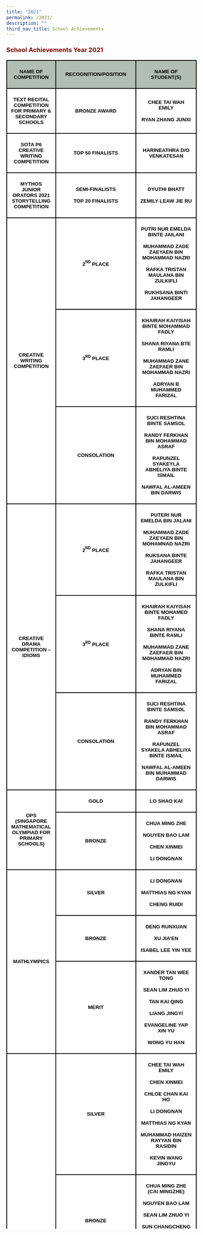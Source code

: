 ```yaml
---
title: "2021"
permalink: /2021/
description: ""
third_nav_title: School Achievements
---
```

<h3><strong><span style="color: #800000;">School Achievements Year 2021</span></strong></h3>
<table class="MsoNormalTable" style="width: 100%; border-collapse: collapse; border: none; height: 3089px;" border="1" width="100%" cellspacing="0" cellpadding="0">
<tbody>
<tr style="mso-yfti-irow: 0; mso-yfti-firstrow: yes;">
<td style="width: 23%; border: 1.5pt solid black; background: #b2beb5; padding: 3.75pt 7.5pt; height: 36px;" width="23%">
<p class="MsoNormal" style="mso-margin-top-alt: auto; mso-margin-bottom-alt: auto; text-align: center; line-height: normal;" align="center"><strong><span style="color: #000000;"><span style="font-size: 10pt; font-family: Arial, sans-serif;">NAME OF COMPETITION</span></span></strong></p>
</td>
<td style="width: 44.14%; border-top: 1.5pt solid black; border-right: 1.5pt solid black; border-bottom: 1.5pt solid black; border-image: initial; border-left: none; background: #b2beb5; padding: 3.75pt 7.5pt; height: 36px;" width="44%">
<p class="MsoNormal" style="mso-margin-top-alt: auto; mso-margin-bottom-alt: auto; text-align: center; line-height: normal;" align="center"><strong><span style="color: #000000;"><span style="font-size: 10pt; font-family: Arial, sans-serif;">RECOGNITION/POSITION</span></span></strong></p>
</td>
<td style="width: 31.84%; border-top: 1.5pt solid black; border-right: 1.5pt solid black; border-bottom: 1.5pt solid black; border-image: initial; border-left: none; background: #b2beb5; padding: 3.75pt 7.5pt; height: 36px;" width="31%">
<p class="MsoNormal" style="mso-margin-top-alt: auto; mso-margin-bottom-alt: auto; text-align: center; line-height: normal;" align="center"><strong><span style="color: #000000;"><span style="font-size: 10pt; font-family: Arial, sans-serif;">NAME OF STUDENT(S)</span></span></strong></p>
</td>
</tr>
<tr style="mso-yfti-irow: 1;">
<td style="width: 23%; border-right: 1.5pt solid black; border-bottom: 1.5pt solid black; border-left: 1.5pt solid black; border-image: initial; border-top: none; background: white; padding: 3.75pt 7.5pt; height: 78px;" width="23%">
<p class="MsoNormal" style="mso-margin-top-alt: auto; mso-margin-bottom-alt: auto; text-align: center; line-height: normal;" align="center"><strong><span style="font-size: 10pt; font-family: Arial, sans-serif; color: #000000;">TEXT RECITAL COMPETITION FOR PRIMARY &amp; SECONDARY SCHOOLS</span></strong></p>
</td>
<td style="width: 44.14%; border-top: none; border-left: none; border-bottom: 1.5pt solid black; border-right: 1.5pt solid black; background: white; padding: 3.75pt 7.5pt; height: 78px;" width="44%">
<p class="MsoNormal" style="mso-margin-top-alt: auto; mso-margin-bottom-alt: auto; text-align: center; line-height: normal;" align="center"><strong><span style="font-size: 10pt; font-family: Arial, sans-serif; color: #000000;">BRONZE AWARD</span></strong></p>
</td>
<td style="width: 31.84%; border-top: none; border-left: none; border-bottom: 1.5pt solid black; border-right: 1.5pt solid black; background: white; padding: 3.75pt 7.5pt; height: 78px;" width="31%">
<p class="MsoNormal" style="mso-margin-top-alt: auto; mso-margin-bottom-alt: auto; text-align: center; line-height: normal;" align="center"><strong><span style="font-size: 10pt; font-family: Arial, sans-serif; color: #000000;">CHEE TAI WAH EMILY</span></strong></p>
<p class="MsoNormal" style="mso-margin-top-alt: auto; mso-margin-bottom-alt: auto; text-align: center; line-height: normal;" align="center"><strong><span style="font-size: 10pt; font-family: Arial, sans-serif; color: #000000;">RYAN ZHANG JUNXI</span></strong></p>
</td>
</tr>
<tr style="mso-yfti-irow: 2;">
<td style="width: 23%; border-right: 1.5pt solid black; border-bottom: 1.5pt solid black; border-left: 1.5pt solid black; border-image: initial; border-top: none; background: white; padding: 3.75pt 7.5pt; height: 42px;" width="23%">
<p class="MsoNormal" style="mso-margin-top-alt: auto; mso-margin-bottom-alt: auto; text-align: center; line-height: normal;" align="center"><strong><span style="font-size: 10pt; font-family: Arial, sans-serif; color: #000000;">SOTA P6 CREATIVE WRITING COMPETITION</span></strong></p>
</td>
<td style="width: 44.14%; border-top: none; border-left: none; border-bottom: 1.5pt solid black; border-right: 1.5pt solid black; background: white; padding: 3.75pt 7.5pt; height: 42px;" width="44%">
<p class="MsoNormal" style="mso-margin-top-alt: auto; mso-margin-bottom-alt: auto; text-align: center; line-height: normal;" align="center"><strong><span style="font-size: 10pt; font-family: Arial, sans-serif; color: #000000;">TOP 50 FINALISTS</span></strong></p>
</td>
<td style="width: 31.84%; border-top: none; border-left: none; border-bottom: 1.5pt solid black; border-right: 1.5pt solid black; background: white; padding: 3.75pt 7.5pt; height: 42px;" width="31%">
<p class="MsoNormal" style="mso-margin-top-alt: auto; mso-margin-bottom-alt: auto; text-align: center; line-height: normal;" align="center"><strong><span style="font-size: 10pt; font-family: Arial, sans-serif; color: #000000;">HARINEATHRA D/O VENKATESAN</span></strong></p>
</td>
</tr>
<tr style="mso-yfti-irow: 3;">
<td style="width: 23%; border-right: 1.5pt solid black; border-bottom: 1.5pt solid black; border-left: 1.5pt solid black; border-image: initial; border-top: none; background: white; padding: 3.75pt 7.5pt; height: 44px;" width="23%">
<p class="MsoNormal" style="mso-margin-top-alt: auto; mso-margin-bottom-alt: auto; text-align: center; line-height: normal;" align="center"><strong><span style="font-size: 10pt; font-family: Arial, sans-serif; color: #000000;">MYTHOS JUNIOR ORATORS 2021 STORYTELLING COMPETITION</span></strong></p>
</td>
<td style="width: 44.14%; border-top: none; border-left: none; border-bottom: 1.5pt solid black; border-right: 1.5pt solid black; background: white; padding: 3.75pt 7.5pt; height: 44px;" width="44%">
<p class="MsoNormal" style="mso-margin-top-alt: auto; mso-margin-bottom-alt: auto; text-align: center; line-height: normal;" align="center"><strong><span style="font-size: 10pt; font-family: Arial, sans-serif; color: #000000;">SEMI-FINALISTS</span></strong></p>
<p class="MsoNormal" style="mso-margin-top-alt: auto; mso-margin-bottom-alt: auto; text-align: center; line-height: normal;" align="center"><strong><span style="font-size: 10pt; font-family: Arial, sans-serif; color: #000000;">TOP 20 FINALISTS</span></strong></p>
</td>
<td style="width: 31.84%; border-top: none; border-left: none; border-bottom: 1.5pt solid black; border-right: 1.5pt solid black; background: white; padding: 3.75pt 7.5pt; height: 44px;" width="31%">
<p class="MsoNormal" style="mso-margin-top-alt: auto; mso-margin-bottom-alt: auto; text-align: center; line-height: normal;" align="center"><strong><span style="font-size: 10pt; font-family: Arial, sans-serif; color: #000000;">DYUTHI BHATT</span></strong></p>
<p class="MsoNormal" style="mso-margin-top-alt: auto; mso-margin-bottom-alt: auto; text-align: center; line-height: normal;" align="center"><strong><span style="font-size: 10pt; font-family: Arial, sans-serif; color: #000000;">ZEMILY LEAW JIE RU</span></strong></p>
</td>
</tr>
<tr style="mso-yfti-irow: 4;">
<td style="width: 23%; border-right: 1.5pt solid black; border-bottom: 1.5pt solid black; border-left: 1.5pt solid black; border-image: initial; border-top: none; background: white; padding: 3.75pt 7.5pt; height: 465px;" rowspan="3" width="23%">
<p class="MsoNormal" style="mso-margin-top-alt: auto; mso-margin-bottom-alt: auto; text-align: center; line-height: normal;" align="center"><strong><span style="font-size: 10pt; font-family: Arial, sans-serif; color: #000000;">CREATIVE WRITING COMPETITION</span></strong></p>
</td>
<td style="width: 44.14%; border-top: none; border-left: none; border-bottom: 1.5pt solid black; border-right: 1.5pt solid black; background: white; padding: 3.75pt 7.5pt; height: 139px;" width="44%">
<p class="MsoNormal" style="mso-margin-top-alt: auto; mso-margin-bottom-alt: auto; text-align: center; line-height: normal;" align="center"><strong><span style="color: #000000;"><span style="font-size: 10pt; font-family: Arial, sans-serif;">2</span><sup><span style="font-size: 7.5pt; font-family: Arial, sans-serif;">ND</span></sup><span style="font-size: 10pt; font-family: Arial, sans-serif;">&nbsp;PLACE</span></span></strong></p>
</td>
<td style="width: 31.84%; border-top: none; border-left: none; border-bottom: 1.5pt solid black; border-right: 1.5pt solid black; background: white; padding: 3.75pt 7.5pt; height: 139px;" width="31%">
<p class="MsoNormal" style="mso-margin-top-alt: auto; mso-margin-bottom-alt: auto; text-align: center; line-height: normal;" align="center"><strong><span style="font-size: 10pt; font-family: Arial, sans-serif; color: #000000;">PUTRI NUR EMELDA BINTE JAILANI</span></strong></p>
<p class="MsoNormal" style="mso-margin-top-alt: auto; mso-margin-bottom-alt: auto; text-align: center; line-height: normal;" align="center"><strong><span style="font-size: 10pt; font-family: Arial, sans-serif; color: #000000;">MUHAMMAD ZADE ZAEYAEN BIN MOHAMMAD NAZRI</span></strong></p>
<p class="MsoNormal" style="mso-margin-top-alt: auto; mso-margin-bottom-alt: auto; text-align: center; line-height: normal;" align="center"><strong><span style="font-size: 10pt; font-family: Arial, sans-serif; color: #000000;">RAFKA TRISTAN MAULANA BIN ZULKIFLI</span></strong></p>
<p class="MsoNormal" style="mso-margin-top-alt: auto; mso-margin-bottom-alt: auto; text-align: center; line-height: normal;" align="center"><strong><span style="font-size: 10pt; font-family: Arial, sans-serif; color: #000000;">RUKHSANA BINTI JAHANGEER</span></strong></p>
</td>
</tr>
<tr style="mso-yfti-irow: 5;">
<td style="width: 44.14%; border-top: none; border-left: none; border-bottom: 1.5pt solid black; border-right: 1.5pt solid black; background: white; padding: 3.75pt 7.5pt; height: 142px;" width="44%">
<p class="MsoNormal" style="mso-margin-top-alt: auto; mso-margin-bottom-alt: auto; text-align: center; line-height: normal;" align="center"><strong><span style="color: #000000;"><span style="font-size: 10pt; font-family: Arial, sans-serif;">3</span><sup><span style="font-size: 7.5pt; font-family: Arial, sans-serif;">RD</span></sup><span style="font-size: 10pt; font-family: Arial, sans-serif;">&nbsp;PLACE</span></span></strong></p>
</td>
<td style="width: 31.84%; border-top: none; border-left: none; border-bottom: 1.5pt solid black; border-right: 1.5pt solid black; background: white; padding: 3.75pt 7.5pt; height: 142px;" width="31%">
<p class="MsoNormal" style="mso-margin-top-alt: auto; mso-margin-bottom-alt: auto; text-align: center; line-height: normal;" align="center"><strong><span style="font-size: 10pt; font-family: Arial, sans-serif; color: #000000;">KHAIRAH KAIYISAH BINTE MOHAMMAD FADLY</span></strong></p>
<p class="MsoNormal" style="mso-margin-top-alt: auto; mso-margin-bottom-alt: auto; text-align: center; line-height: normal;" align="center"><strong><span style="font-size: 10pt; font-family: Arial, sans-serif; color: #000000;">SHANA RIYANA BTE RAMLI</span></strong></p>
<p class="MsoNormal" style="mso-margin-top-alt: auto; mso-margin-bottom-alt: auto; text-align: center; line-height: normal;" align="center"><strong><span style="font-size: 10pt; font-family: Arial, sans-serif; color: #000000;">MUHAMMAD ZANE ZAEFAER BIN MOHAMMAD NAZRI</span></strong></p>
<p class="MsoNormal" style="mso-margin-top-alt: auto; mso-margin-bottom-alt: auto; text-align: center; line-height: normal;" align="center"><strong><span style="font-size: 10pt; font-family: Arial, sans-serif; color: #000000;">ADRYAN B MUHAMMED FARIZAL</span></strong></p>
</td>
</tr>
<tr style="mso-yfti-irow: 6;">
<td style="width: 44.14%; border-top: none; border-left: none; border-bottom: 1.5pt solid black; border-right: 1.5pt solid black; background: white; padding: 3.75pt 7.5pt; height: 184px;" width="44%">
<p class="MsoNormal" style="mso-margin-top-alt: auto; mso-margin-bottom-alt: auto; text-align: center; line-height: normal;" align="center"><strong><span style="font-size: 10pt; font-family: Arial, sans-serif; color: #000000;">CONSOLATION</span></strong></p>
</td>
<td style="width: 31.84%; border-top: none; border-left: none; border-bottom: 1.5pt solid black; border-right: 1.5pt solid black; background: white; padding: 3.75pt 7.5pt; height: 184px;" width="31%">
<p class="MsoNormal" style="mso-margin-top-alt: auto; mso-margin-bottom-alt: auto; text-align: center; line-height: normal;" align="center"><strong><span style="font-size: 10pt; font-family: Arial, sans-serif; color: #000000;">SUCI RESHTINA BINTE SAMSOL</span></strong></p>
<p class="MsoNormal" style="mso-margin-top-alt: auto; mso-margin-bottom-alt: auto; text-align: center; line-height: normal;" align="center"><strong><span style="font-size: 10pt; font-family: Arial, sans-serif; color: #000000;">RANDY FERKHAN BIN MOHAMMAD ASRAF</span></strong></p>
<p class="MsoNormal" style="mso-margin-top-alt: auto; mso-margin-bottom-alt: auto; text-align: center; line-height: normal;" align="center"><strong><span style="font-size: 10pt; font-family: Arial, sans-serif; color: #000000;">RAPUNZEL SYAKEYLA ABHELIYA BINTE ISMAIL</span></strong></p>
<p class="MsoNormal" style="mso-margin-top-alt: auto; mso-margin-bottom-alt: auto; text-align: center; line-height: normal;" align="center"><strong><span style="font-size: 10pt; font-family: Arial, sans-serif; color: #000000;">NAWFAL AL-AMEEN BIN DARWIS</span></strong></p>
</td>
</tr>
<tr style="mso-yfti-irow: 7;">
<td style="width: 23%; border-right: 1.5pt solid black; border-bottom: 1.5pt solid black; border-left: 1.5pt solid black; border-image: initial; border-top: none; background: white; padding: 3.75pt 7.5pt; height: 491px;" rowspan="3" width="23%">
<p class="MsoNormal" style="mso-margin-top-alt: auto; mso-margin-bottom-alt: auto; text-align: center; line-height: normal;" align="center"><strong><span style="font-size: 10pt; font-family: Arial, sans-serif; color: #000000;">CREATIVE DRAMA COMPETITION &ndash; IDIOMS</span></strong></p>
</td>
<td style="width: 44.14%; border-top: none; border-left: none; border-bottom: 1.5pt solid black; border-right: 1.5pt solid black; background: white; padding: 3.75pt 7.5pt; height: 157px;" width="44%">
<p class="MsoNormal" style="mso-margin-top-alt: auto; mso-margin-bottom-alt: auto; text-align: center; line-height: normal;" align="center"><strong><span style="color: #000000;"><span style="font-size: 10pt; font-family: Arial, sans-serif;">2</span><sup><span style="font-size: 7.5pt; font-family: Arial, sans-serif;">ND</span></sup><span style="font-size: 10pt; font-family: Arial, sans-serif;">&nbsp;PLACE</span></span></strong></p>
</td>
<td style="width: 31.84%; border-top: none; border-left: none; border-bottom: 1.5pt solid black; border-right: 1.5pt solid black; background: white; padding: 3.75pt 7.5pt; height: 157px;" width="31%">
<p class="MsoNormal" style="mso-margin-top-alt: auto; mso-margin-bottom-alt: auto; text-align: center; line-height: normal;" align="center"><strong><span style="font-size: 10pt; font-family: Arial, sans-serif; color: #000000;">PUTERI NUR EMELDA BIN JALANI</span></strong></p>
<p class="MsoNormal" style="mso-margin-top-alt: auto; mso-margin-bottom-alt: auto; text-align: center; line-height: normal;" align="center"><strong><span style="font-size: 10pt; font-family: Arial, sans-serif; color: #000000;">MUHAMMAD ZADE ZAEYAEN BIN MOHAMNAD NAZRI</span></strong></p>
<p class="MsoNormal" style="mso-margin-top-alt: auto; mso-margin-bottom-alt: auto; text-align: center; line-height: normal;" align="center"><strong><span style="font-size: 10pt; font-family: Arial, sans-serif; color: #000000;">RUKSANA BINTE JAHANGEER</span></strong></p>
<p class="MsoNormal" style="mso-margin-top-alt: auto; mso-margin-bottom-alt: auto; text-align: center; line-height: normal;" align="center"><strong><span style="font-size: 10pt; font-family: Arial, sans-serif; color: #000000;">RAFKA TRISTAN MAULANA BIN ZULKIFLI</span></strong></p>
</td>
</tr>
<tr style="mso-yfti-irow: 8;">
<td style="width: 44.14%; border-top: none; border-left: none; border-bottom: 1.5pt solid black; border-right: 1.5pt solid black; background: white; padding: 3.75pt 7.5pt; height: 144px;" width="44%">
<p class="MsoNormal" style="mso-margin-top-alt: auto; mso-margin-bottom-alt: auto; text-align: center; line-height: normal;" align="center"><strong><span style="color: #000000;"><span style="font-size: 10pt; font-family: Arial, sans-serif;">3</span><sup><span style="font-size: 7.5pt; font-family: Arial, sans-serif;">RD</span></sup><span style="font-size: 10pt; font-family: Arial, sans-serif;">&nbsp;PLACE</span></span></strong></p>
</td>
<td style="width: 31.84%; border-top: none; border-left: none; border-bottom: 1.5pt solid black; border-right: 1.5pt solid black; background: white; padding: 3.75pt 7.5pt; height: 144px;" width="31%">
<p class="MsoNormal" style="mso-margin-top-alt: auto; mso-margin-bottom-alt: auto; text-align: center; line-height: normal;" align="center"><strong><span style="font-size: 10pt; font-family: Arial, sans-serif; color: #000000;">KHAIRAH KAIYISAH BINTE MOHAMED FADLY</span></strong></p>
<p class="MsoNormal" style="mso-margin-top-alt: auto; mso-margin-bottom-alt: auto; text-align: center; line-height: normal;" align="center"><strong><span style="font-size: 10pt; font-family: Arial, sans-serif; color: #000000;">SHANA RIYANA BINTE RAMLI</span></strong></p>
<p class="MsoNormal" style="mso-margin-top-alt: auto; mso-margin-bottom-alt: auto; text-align: center; line-height: normal;" align="center"><strong><span style="font-size: 10pt; font-family: Arial, sans-serif; color: #000000;">MUHAMMAD ZANE ZAEFAER BIN MOHAMMAD NAZRI</span></strong></p>
<p class="MsoNormal" style="mso-margin-top-alt: auto; mso-margin-bottom-alt: auto; text-align: center; line-height: normal;" align="center"><strong><span style="font-size: 10pt; font-family: Arial, sans-serif; color: #000000;">ADRYAN BIN MUHAMMED FARIZAL</span></strong></p>
</td>
</tr>
<tr style="mso-yfti-irow: 9;">
<td style="width: 44.14%; border-top: none; border-left: none; border-bottom: 1.5pt solid black; border-right: 1.5pt solid black; background: white; padding: 3.75pt 7.5pt; height: 190px;" width="44%">
<p class="MsoNormal" style="mso-margin-top-alt: auto; mso-margin-bottom-alt: auto; text-align: center; line-height: normal;" align="center"><strong><span style="font-size: 10pt; font-family: Arial, sans-serif; color: #000000;">CONSOLATION</span></strong></p>
</td>
<td style="width: 31.84%; border-top: none; border-left: none; border-bottom: 1.5pt solid black; border-right: 1.5pt solid black; background: white; padding: 3.75pt 7.5pt; height: 190px;" width="31%">
<p class="MsoNormal" style="mso-margin-top-alt: auto; mso-margin-bottom-alt: auto; text-align: center; line-height: normal;" align="center"><strong><span style="font-size: 10pt; font-family: Arial, sans-serif; color: #000000;">SUCI RESHTINA BINTE SAMSOL</span></strong></p>
<p class="MsoNormal" style="mso-margin-top-alt: auto; mso-margin-bottom-alt: auto; text-align: center; line-height: normal;" align="center"><strong><span style="font-size: 10pt; font-family: Arial, sans-serif; color: #000000;">RANDY FERKHAN BIN MOHAMMAD ASRAF</span></strong></p>
<p class="MsoNormal" style="mso-margin-top-alt: auto; mso-margin-bottom-alt: auto; text-align: center; line-height: normal;" align="center"><strong><span style="font-size: 10pt; font-family: Arial, sans-serif; color: #000000;">RAPUNZEL SYAKELA ABHELIYA BINTE ISMAIL</span></strong></p>
<p class="MsoNormal" style="mso-margin-top-alt: auto; mso-margin-bottom-alt: auto; text-align: center; line-height: normal;" align="center"><strong><span style="font-size: 10pt; font-family: Arial, sans-serif; color: #000000;">NAWFAL AL-AMEEN BIN MUHAMMAD DARWIS</span></strong></p>
</td>
</tr>
<tr style="mso-yfti-irow: 10;">
<td style="width: 23%; border-right: 1.5pt solid black; border-bottom: 1.5pt solid black; border-left: 1.5pt solid black; border-image: initial; border-top: none; background: white; padding: 3.75pt 7.5pt; height: 143px;" rowspan="2" width="23%">
<p class="MsoNormal" style="mso-margin-top-alt: auto; mso-margin-bottom-alt: auto; text-align: center; line-height: normal;" align="center"><strong><span style="font-size: 10pt; font-family: Arial, sans-serif; color: #000000;">OPS (SINGAPORE MATHEMATICAL OLYMPIAD FOR PRIMARY SCHOOLS)</span></strong></p>
</td>
<td style="width: 44.14%; border-top: none; border-left: none; border-bottom: 1.5pt solid black; border-right: 1.5pt solid black; background: white; padding: 3.75pt 7.5pt; height: 27px;" width="44%">
<p class="MsoNormal" style="mso-margin-top-alt: auto; mso-margin-bottom-alt: auto; text-align: center; line-height: normal;" align="center"><strong><span style="font-size: 10pt; font-family: Arial, sans-serif; color: #000000;">GOLD</span></strong></p>
</td>
<td style="width: 31.84%; border-top: none; border-left: none; border-bottom: 1.5pt solid black; border-right: 1.5pt solid black; background: white; padding: 3.75pt 7.5pt; height: 27px;" width="31%">
<p class="MsoNormal" style="mso-margin-top-alt: auto; mso-margin-bottom-alt: auto; text-align: center; line-height: normal;" align="center"><strong><span style="font-size: 10pt; font-family: Arial, sans-serif; color: #000000;">LO SHAO KAI</span></strong></p>
</td>
</tr>
<tr style="mso-yfti-irow: 11;">
<td style="width: 44.14%; border-top: none; border-left: none; border-bottom: 1.5pt solid black; border-right: 1.5pt solid black; background: white; padding: 3.75pt 7.5pt; height: 116px;" width="44%">
<p class="MsoNormal" style="mso-margin-top-alt: auto; mso-margin-bottom-alt: auto; text-align: center; line-height: normal;" align="center"><strong><span style="font-size: 10pt; font-family: Arial, sans-serif; color: #000000;">BRONZE</span></strong></p>
</td>
<td style="width: 31.84%; border-top: none; border-left: none; border-bottom: 1.5pt solid black; border-right: 1.5pt solid black; background: white; padding: 3.75pt 7.5pt; height: 116px;" width="31%">
<p class="MsoNormal" style="mso-margin-top-alt: auto; mso-margin-bottom-alt: auto; text-align: center; line-height: normal;" align="center"><strong><span style="font-size: 10pt; font-family: Arial, sans-serif; color: #000000;">CHUA MING ZHE</span></strong></p>
<p class="MsoNormal" style="mso-margin-top-alt: auto; mso-margin-bottom-alt: auto; text-align: center; line-height: normal;" align="center"><strong><span style="font-size: 10pt; font-family: Arial, sans-serif; color: #000000;">NGUYEN BAO LAM</span></strong></p>
<p class="MsoNormal" style="mso-margin-top-alt: auto; mso-margin-bottom-alt: auto; text-align: center; line-height: normal;" align="center"><strong><span style="font-size: 10pt; font-family: Arial, sans-serif; color: #000000;">CHEN XINMEI</span></strong></p>
<p class="MsoNormal" style="mso-margin-top-alt: auto; mso-margin-bottom-alt: auto; text-align: center; line-height: normal;" align="center"><strong><span style="font-size: 10pt; font-family: Arial, sans-serif; color: #000000;">LI DONGNAN</span></strong></p>
</td>
</tr>
<tr style="mso-yfti-irow: 12;">
<td style="width: 23%; border-right: 1.5pt solid black; border-bottom: 1.5pt solid black; border-left: 1.5pt solid black; border-image: initial; border-top: none; background: white; padding: 3.75pt 7.5pt; height: 324px;" rowspan="3" width="23%">
<p class="MsoNormal" style="mso-margin-top-alt: auto; mso-margin-bottom-alt: auto; text-align: center; line-height: normal;" align="center"><strong><span style="font-size: 10pt; font-family: Arial, sans-serif; color: #000000;">MATHLYMPICS</span></strong></p>
</td>
<td style="width: 44.14%; border-top: none; border-left: none; border-bottom: 1.5pt solid black; border-right: 1.5pt solid black; background: white; padding: 3.75pt 7.5pt; height: 73px;" width="44%">
<p class="MsoNormal" style="mso-margin-top-alt: auto; mso-margin-bottom-alt: auto; text-align: center; line-height: normal;" align="center"><strong><span style="font-size: 10pt; font-family: Arial, sans-serif; color: #000000;">SILVER</span></strong></p>
</td>
<td style="width: 31.84%; border-top: none; border-left: none; border-bottom: 1.5pt solid black; border-right: 1.5pt solid black; background: white; padding: 3.75pt 7.5pt; height: 73px;" width="31%">
<p class="MsoNormal" style="mso-margin-top-alt: auto; mso-margin-bottom-alt: auto; text-align: center; line-height: normal;" align="center"><strong><span style="font-size: 10pt; font-family: Arial, sans-serif; color: #000000;">LI DONGNAN</span></strong></p>
<p class="MsoNormal" style="mso-margin-top-alt: auto; mso-margin-bottom-alt: auto; text-align: center; line-height: normal;" align="center"><strong><span style="font-size: 10pt; font-family: Arial, sans-serif; color: #000000;">MATTHIAS NG KYAN</span></strong></p>
<p class="MsoNormal" style="mso-margin-top-alt: auto; mso-margin-bottom-alt: auto; text-align: center; line-height: normal;" align="center"><strong><span style="font-size: 10pt; font-family: Arial, sans-serif; color: #000000;">CHENG RUIDI</span></strong></p>
</td>
</tr>
<tr style="mso-yfti-irow: 13;">
<td style="width: 44.14%; border-top: none; border-left: none; border-bottom: 1.5pt solid black; border-right: 1.5pt solid black; background: white; padding: 3.75pt 7.5pt; height: 85px;" width="44%">
<p class="MsoNormal" style="mso-margin-top-alt: auto; mso-margin-bottom-alt: auto; text-align: center; line-height: normal;" align="center"><strong><span style="font-size: 10pt; font-family: Arial, sans-serif; color: #000000;">BRONZE</span></strong></p>
</td>
<td style="width: 31.84%; border-top: none; border-left: none; border-bottom: 1.5pt solid black; border-right: 1.5pt solid black; background: white; padding: 3.75pt 7.5pt; height: 85px;" width="31%">
<p class="MsoNormal" style="mso-margin-top-alt: auto; mso-margin-bottom-alt: auto; text-align: center; line-height: normal;" align="center"><strong><span style="font-size: 10pt; font-family: Arial, sans-serif; color: #000000;">DENG RUNXUAN</span></strong></p>
<p class="MsoNormal" style="mso-margin-top-alt: auto; mso-margin-bottom-alt: auto; text-align: center; line-height: normal;" align="center"><strong><span style="font-size: 10pt; font-family: Arial, sans-serif; color: #000000;">XU JIA&rsquo;EN</span></strong></p>
<p class="MsoNormal" style="mso-margin-top-alt: auto; mso-margin-bottom-alt: auto; text-align: center; line-height: normal;" align="center"><strong><span style="font-size: 10pt; font-family: Arial, sans-serif; color: #000000;">ISABEL LEE YIN YEE</span></strong></p>
</td>
</tr>
<tr style="mso-yfti-irow: 14;">
<td style="width: 44.14%; border-top: none; border-left: none; border-bottom: 1.5pt solid black; border-right: 1.5pt solid black; background: white; padding: 3.75pt 7.5pt; height: 166px;" width="44%">
<p class="MsoNormal" style="mso-margin-top-alt: auto; mso-margin-bottom-alt: auto; text-align: center; line-height: normal;" align="center"><strong><span style="font-size: 10pt; font-family: Arial, sans-serif; color: #000000;">MERIT</span></strong></p>
</td>
<td style="width: 31.84%; border-top: none; border-left: none; border-bottom: 1.5pt solid black; border-right: 1.5pt solid black; background: white; padding: 3.75pt 7.5pt; height: 166px;" width="31%">
<p class="MsoNormal" style="mso-margin-top-alt: auto; mso-margin-bottom-alt: auto; text-align: center; line-height: normal;" align="center"><strong><span style="font-size: 10pt; font-family: Arial, sans-serif; color: #000000;">XANDER TAN WEE TONG</span></strong></p>
<p class="MsoNormal" style="mso-margin-top-alt: auto; mso-margin-bottom-alt: auto; text-align: center; line-height: normal;" align="center"><strong><span style="font-size: 10pt; font-family: Arial, sans-serif; color: #000000;">SEAN LIM ZHUO YI</span></strong></p>
<p class="MsoNormal" style="mso-margin-top-alt: auto; mso-margin-bottom-alt: auto; text-align: center; line-height: normal;" align="center"><strong><span style="font-size: 10pt; font-family: Arial, sans-serif; color: #000000;">TAN KAI QING</span></strong></p>
<p class="MsoNormal" style="mso-margin-top-alt: auto; mso-margin-bottom-alt: auto; text-align: center; line-height: normal;" align="center"><strong><span style="font-size: 10pt; font-family: Arial, sans-serif; color: #000000;">LIANG JINGYI</span></strong></p>
<p class="MsoNormal" style="mso-margin-top-alt: auto; mso-margin-bottom-alt: auto; text-align: center; line-height: normal;" align="center"><strong><span style="font-size: 10pt; font-family: Arial, sans-serif; color: #000000;">EVANGELINE YAP XIN YU</span></strong></p>
<p class="MsoNormal" style="mso-margin-top-alt: auto; mso-margin-bottom-alt: auto; text-align: center; line-height: normal;" align="center"><strong><span style="font-size: 10pt; font-family: Arial, sans-serif; color: #000000;">WONG YU HAN</span></strong></p>
</td>
</tr>
<tr style="mso-yfti-irow: 15;">
<td style="width: 23%; border-right: 1.5pt solid black; border-bottom: 1.5pt solid black; border-left: 1.5pt solid black; border-image: initial; border-top: none; background: white; padding: 3.75pt 7.5pt; height: 751px;" rowspan="3" width="23%">
<p class="MsoNormal" style="mso-margin-top-alt: auto; mso-margin-bottom-alt: auto; text-align: center; line-height: normal;" align="center"><strong><span style="font-size: 10pt; font-family: Arial, sans-serif; color: #000000;">SINGAPORE PRIMARY SCIENCE OLYMPIAD (SPSO) 2021</span></strong></p>
</td>
<td style="width: 44.14%; border-top: none; border-left: none; border-bottom: 1.5pt solid black; border-right: 1.5pt solid black; background: white; padding: 3.75pt 7.5pt; height: 224px;" width="44%">
<p class="MsoNormal" style="mso-margin-top-alt: auto; mso-margin-bottom-alt: auto; text-align: center; line-height: normal;" align="center"><strong><span style="font-size: 10pt; font-family: Arial, sans-serif; color: #000000;">SILVER</span></strong></p>
</td>
<td style="width: 31.84%; border-top: none; border-left: none; border-bottom: 1.5pt solid black; border-right: 1.5pt solid black; background: white; padding: 3.75pt 7.5pt; height: 224px;" width="31%">
<p class="MsoNormal" style="mso-margin-top-alt: auto; mso-margin-bottom-alt: auto; text-align: center; line-height: normal;" align="center"><strong><span style="font-size: 10pt; font-family: Arial, sans-serif; color: #000000;">CHEE TAI WAH EMILY</span></strong></p>
<p class="MsoNormal" style="mso-margin-top-alt: auto; mso-margin-bottom-alt: auto; text-align: center; line-height: normal;" align="center"><strong><span style="font-size: 10pt; font-family: Arial, sans-serif; color: #000000;">CHEN XINMEI</span></strong></p>
<p class="MsoNormal" style="mso-margin-top-alt: auto; mso-margin-bottom-alt: auto; text-align: center; line-height: normal;" align="center"><strong><span style="font-size: 10pt; font-family: Arial, sans-serif; color: #000000;">CHLOE CHAN KAI HO</span></strong></p>
<p class="MsoNormal" style="mso-margin-top-alt: auto; mso-margin-bottom-alt: auto; text-align: center; line-height: normal;" align="center"><strong><span style="font-size: 10pt; font-family: Arial, sans-serif; color: #000000;">LI DONGNAN</span></strong></p>
<p class="MsoNormal" style="mso-margin-top-alt: auto; mso-margin-bottom-alt: auto; text-align: center; line-height: normal;" align="center"><strong><span style="font-size: 10pt; font-family: Arial, sans-serif; color: #000000;">MATTHIAS NG KYAN</span></strong></p>
<p class="MsoNormal" style="mso-margin-top-alt: auto; mso-margin-bottom-alt: auto; text-align: center; line-height: normal;" align="center"><strong><span style="font-size: 10pt; font-family: Arial, sans-serif; color: #000000;">MUHAMMAD HAIZEN RAYYAN BIN RASIDIN</span></strong></p>
<p class="MsoNormal" style="mso-margin-top-alt: auto; mso-margin-bottom-alt: auto; text-align: center; line-height: normal;" align="center"><strong><span style="font-size: 10pt; font-family: Arial, sans-serif; color: #000000;">KEVIN WANG JINGYU</span></strong></p>
</td>
</tr>
<tr style="mso-yfti-irow: 16;">
<td style="width: 44.14%; border-top: none; border-left: none; border-bottom: 1.5pt solid black; border-right: 1.5pt solid black; background: white; padding: 3.75pt 7.5pt; height: 181px;" width="44%">
<p class="MsoNormal" style="mso-margin-top-alt: auto; mso-margin-bottom-alt: auto; text-align: center; line-height: normal;" align="center"><strong><span style="font-size: 10pt; font-family: Arial, sans-serif; color: #000000;">BRONZE</span></strong></p>
</td>
<td style="width: 31.84%; border-top: none; border-left: none; border-bottom: 1.5pt solid black; border-right: 1.5pt solid black; background: white; padding: 3.75pt 7.5pt; height: 181px;" width="31%">
<p class="MsoNormal" style="mso-margin-top-alt: auto; mso-margin-bottom-alt: auto; text-align: center; line-height: normal;" align="center"><strong><span style="font-size: 10pt; font-family: Arial, sans-serif; color: #000000;">CHUA MING ZHE (CAI MINGZHE)</span></strong></p>
<p class="MsoNormal" style="mso-margin-top-alt: auto; mso-margin-bottom-alt: auto; text-align: center; line-height: normal;" align="center"><strong><span style="font-size: 10pt; font-family: Arial, sans-serif; color: #000000;">NGUYEN BAO LAM</span></strong></p>
<p class="MsoNormal" style="mso-margin-top-alt: auto; mso-margin-bottom-alt: auto; text-align: center; line-height: normal;" align="center"><strong><span style="font-size: 10pt; font-family: Arial, sans-serif; color: #000000;">SEAN LIM ZHUO YI</span></strong></p>
<p class="MsoNormal" style="mso-margin-top-alt: auto; mso-margin-bottom-alt: auto; text-align: center; line-height: normal;" align="center"><strong><span style="font-size: 10pt; font-family: Arial, sans-serif; color: #000000;">SUN CHANGCHENG</span></strong></p>
<p class="MsoNormal" style="mso-margin-top-alt: auto; mso-margin-bottom-alt: auto; text-align: center; line-height: normal;" align="center"><strong><span style="font-size: 10pt; font-family: Arial, sans-serif; color: #000000;">XANDER TAN WEE TONG</span></strong></p>
<p class="MsoNormal" style="mso-margin-top-alt: auto; mso-margin-bottom-alt: auto; text-align: center; line-height: normal;" align="center"><strong><span style="font-size: 10pt; font-family: Arial, sans-serif; color: #000000;">ZHOU ZEYANG</span></strong></p>
</td>
</tr>
<tr style="mso-yfti-irow: 17;">
<td style="width: 44.14%; border-top: none; border-left: none; border-bottom: 1.5pt solid black; border-right: 1.5pt solid black; background: white; padding: 3.75pt 7.5pt; height: 346px;" width="44%">
<p class="MsoNormal" style="mso-margin-top-alt: auto; mso-margin-bottom-alt: auto; text-align: center; line-height: normal;" align="center"><strong><span style="font-size: 10pt; font-family: Arial, sans-serif; color: #000000;">MERIT</span></strong></p>
</td>
<td style="width: 31.84%; border-top: none; border-left: none; border-bottom: 1.5pt solid black; border-right: 1.5pt solid black; background: white; padding: 3.75pt 7.5pt; height: 346px;" width="31%">
<p class="MsoNormal" style="mso-margin-top-alt: auto; mso-margin-bottom-alt: auto; text-align: center; line-height: normal;" align="center"><strong><span style="font-size: 10pt; font-family: Arial, sans-serif; color: #000000;">ETHAN BAI YIXUAN</span></strong></p>
<p class="MsoNormal" style="mso-margin-top-alt: auto; mso-margin-bottom-alt: auto; text-align: center; line-height: normal;" align="center"><strong><span style="font-size: 10pt; font-family: Arial, sans-serif; color: #000000;">FANG SUM NOK CONSTANCE</span></strong></p>
<p class="MsoNormal" style="mso-margin-top-alt: auto; mso-margin-bottom-alt: auto; text-align: center; line-height: normal;" align="center"><strong><span style="font-size: 10pt; font-family: Arial, sans-serif; color: #000000;">ISABEL LEE YIN YEE</span></strong></p>
<p class="MsoNormal" style="mso-margin-top-alt: auto; mso-margin-bottom-alt: auto; text-align: center; line-height: normal;" align="center"><strong><span style="font-size: 10pt; font-family: Arial, sans-serif; color: #000000;">JOVY CHAN LOK YENG</span></strong></p>
<p class="MsoNormal" style="mso-margin-top-alt: auto; mso-margin-bottom-alt: auto; text-align: center; line-height: normal;" align="center"><strong><span style="font-size: 10pt; font-family: Arial, sans-serif; color: #000000;">LEE HOI MAN</span></strong></p>
<p class="MsoNormal" style="mso-margin-top-alt: auto; mso-margin-bottom-alt: auto; text-align: center; line-height: normal;" align="center"><strong><span style="font-size: 10pt; font-family: Arial, sans-serif; color: #000000;">LI XINYE NOLAN</span></strong></p>
<p class="MsoNormal" style="mso-margin-top-alt: auto; mso-margin-bottom-alt: auto; text-align: center; line-height: normal;" align="center"><strong><span style="font-size: 10pt; font-family: Arial, sans-serif; color: #000000;">LO SHAO KAI</span></strong></p>
<p class="MsoNormal" style="mso-margin-top-alt: auto; mso-margin-bottom-alt: auto; text-align: center; line-height: normal;" align="center"><strong><span style="font-size: 10pt; font-family: Arial, sans-serif; color: #000000;">LOH ZHENG XUN</span></strong></p>
<p class="MsoNormal" style="mso-margin-top-alt: auto; mso-margin-bottom-alt: auto; text-align: center; line-height: normal;" align="center"><strong><span style="font-size: 10pt; font-family: Arial, sans-serif; color: #000000;">REDDIPALLI SRI SINDUJA</span></strong></p>
<p class="MsoNormal" style="mso-margin-top-alt: auto; mso-margin-bottom-alt: auto; text-align: center; line-height: normal;" align="center"><strong><span style="font-size: 10pt; font-family: Arial, sans-serif; color: #000000;">RITVIK RAMANATHAN</span></strong></p>
<p class="MsoNormal" style="mso-margin-top-alt: auto; mso-margin-bottom-alt: auto; text-align: center; line-height: normal;" align="center"><strong><span style="font-size: 10pt; font-family: Arial, sans-serif; color: #000000;">TAN YU XUAN JENELL</span></strong></p>
</td>
</tr>
<tr style="mso-yfti-irow: 18;">
<td style="width: 23%; border-right: 1.5pt solid black; border-bottom: 1.5pt solid black; border-left: 1.5pt solid black; border-image: initial; border-top: none; background: white; padding: 3.75pt 7.5pt; height: 53px;" width="23%">
<p class="MsoNormal" style="mso-margin-top-alt: auto; mso-margin-bottom-alt: auto; text-align: center; line-height: normal;" align="center"><strong><span style="font-size: 10pt; font-family: Arial, sans-serif; color: #000000;">FANCY DRESS COMPETITION</span></strong></p>
</td>
<td style="width: 44.14%; border-top: none; border-left: none; border-bottom: 1.5pt solid black; border-right: 1.5pt solid black; background: white; padding: 3.75pt 7.5pt; height: 53px;" width="44%">
<p class="MsoNormal" style="mso-margin-top-alt: auto; mso-margin-bottom-alt: auto; text-align: center; line-height: normal;" align="center"><strong><span style="font-size: 10pt; font-family: Arial, sans-serif; color: #000000;">PARTICIPANT</span></strong></p>
</td>
<td style="width: 31.84%; border-top: none; border-left: none; border-bottom: 1.5pt solid black; border-right: 1.5pt solid black; background: white; padding: 3.75pt 7.5pt; height: 53px;" width="31%">
<p class="MsoNormal" style="mso-margin-top-alt: auto; mso-margin-bottom-alt: auto; text-align: center; line-height: normal;" align="center"><strong><span style="font-size: 10pt; font-family: Arial, sans-serif; color: #000000;">RAJASEKARAN KARTHIKEYAN</span></strong></p>
<p class="MsoNormal" style="mso-margin-top-alt: auto; mso-margin-bottom-alt: auto; text-align: center; line-height: normal;" align="center"><strong><span style="font-size: 10pt; font-family: Arial, sans-serif; color: #000000;">BALASUBRAMANIAN ROHAN</span></strong></p>
</td>
</tr>
<tr style="mso-yfti-irow: 19;">
<td style="width: 23%; border-right: 1.5pt solid black; border-bottom: 1.5pt solid black; border-left: 1.5pt solid black; border-image: initial; border-top: none; background: white; padding: 3.75pt 7.5pt; height: 71px;" width="23%">
<p class="MsoNormal" style="mso-margin-top-alt: auto; mso-margin-bottom-alt: auto; text-align: center; line-height: normal;" align="center"><strong><span style="font-size: 10pt; font-family: Arial, sans-serif; color: #000000;">ORATORY COMPETITION</span></strong></p>
</td>
<td style="width: 44.14%; border-top: none; border-left: none; border-bottom: 1.5pt solid black; border-right: 1.5pt solid black; background: white; padding: 3.75pt 7.5pt; height: 71px;" width="44%">
<p class="MsoNormal" style="mso-margin-top-alt: auto; mso-margin-bottom-alt: auto; text-align: center; line-height: normal;" align="center"><strong><span style="font-size: 10pt; font-family: Arial, sans-serif; color: #000000;">PARTICIPANT</span></strong></p>
</td>
<td style="width: 31.84%; border-top: none; border-left: none; border-bottom: 1.5pt solid black; border-right: 1.5pt solid black; background: white; padding: 3.75pt 7.5pt; height: 71px;" width="31%">
<p class="MsoNormal" style="mso-margin-top-alt: auto; mso-margin-bottom-alt: auto; text-align: center; line-height: normal;" align="center"><strong><span style="font-size: 10pt; font-family: Arial, sans-serif; color: #000000;">HARI NEATHRA D/O VENKATESAN</span></strong></p>
<p class="MsoNormal" style="mso-margin-top-alt: auto; mso-margin-bottom-alt: auto; text-align: center; line-height: normal;" align="center"><strong><span style="font-size: 10pt; font-family: Arial, sans-serif; color: #000000;">SRINIVASAN SHREEJAA</span></strong></p>
</td>
</tr>
<tr style="mso-yfti-irow: 20;">
<td style="width: 23%; border-right: 1.5pt solid black; border-bottom: 1.5pt solid black; border-left: 1.5pt solid black; border-image: initial; border-top: none; background: white; padding: 3.75pt 7.5pt; height: 34px;" width="23%">
<p class="MsoNormal" style="mso-margin-top-alt: auto; mso-margin-bottom-alt: auto; text-align: center; line-height: normal;" align="center"><strong><span style="font-size: 10pt; font-family: Arial, sans-serif; color: #000000;">STORY TELLING</span></strong></p>
</td>
<td style="width: 44.14%; border-top: none; border-left: none; border-bottom: 1.5pt solid black; border-right: 1.5pt solid black; background: white; padding: 3.75pt 7.5pt; height: 34px;" width="44%">
<p class="MsoNormal" style="mso-margin-top-alt: auto; mso-margin-bottom-alt: auto; text-align: center; line-height: normal;" align="center"><strong><span style="font-size: 10pt; font-family: Arial, sans-serif; color: #000000;">PARTICIPANT</span></strong></p>
</td>
<td style="width: 31.84%; border-top: none; border-left: none; border-bottom: 1.5pt solid black; border-right: 1.5pt solid black; background: white; padding: 3.75pt 7.5pt; height: 34px;" width="31%">
<p class="MsoNormal" style="mso-margin-top-alt: auto; mso-margin-bottom-alt: auto; text-align: center; line-height: normal;" align="center"><strong><span style="font-size: 10pt; font-family: Arial, sans-serif; color: #000000;">AADHAVAN BASKARAN</span></strong></p>
<p class="MsoNormal" style="mso-margin-top-alt: auto; mso-margin-bottom-alt: auto; text-align: center; line-height: normal;" align="center"><strong><span style="font-size: 10pt; font-family: Arial, sans-serif; color: #000000;">VENKIDUPATHI SRIJITH</span></strong></p>
</td>
</tr>
<tr style="mso-yfti-irow: 21;">
<td style="width: 23%; border-right: 1.5pt solid black; border-bottom: 1.5pt solid black; border-left: 1.5pt solid black; border-image: initial; border-top: none; background: white; padding: 3.75pt 7.5pt; height: 213px;" width="23%">
<p class="MsoNormal" style="mso-margin-top-alt: auto; mso-margin-bottom-alt: auto; text-align: center; line-height: normal;" align="center"><strong><span style="font-size: 10pt; font-family: Arial, sans-serif; color: #000000;">INTERNATIONAL CHINESE LANGUAGE COMPETITION</span></strong></p>
</td>
<td style="width: 44.14%; border-top: none; border-left: none; border-bottom: 1.5pt solid black; border-right: 1.5pt solid black; background: white; padding: 3.75pt 7.5pt; height: 213px;" width="44%">
<p class="MsoNormal" style="mso-margin-top-alt: auto; mso-margin-bottom-alt: auto; text-align: center; line-height: normal;" align="center"><strong><span style="font-size: 10pt; font-family: Arial, sans-serif; color: #000000;">PARTICIPANT</span></strong></p>
</td>
<td style="width: 31.84%; border-top: none; border-left: none; border-bottom: 1.5pt solid black; border-right: 1.5pt solid black; background: white; padding: 3.75pt 7.5pt; height: 213px;" width="31%">
<p class="MsoNormal" style="mso-margin-top-alt: auto; mso-margin-bottom-alt: auto; text-align: center; line-height: normal;" align="center"><strong><span style="font-size: 10pt; font-family: Arial, sans-serif; color: #000000;">LIM JIAQI</span></strong></p>
<p class="MsoNormal" style="mso-margin-top-alt: auto; mso-margin-bottom-alt: auto; text-align: center; line-height: normal;" align="center"><strong><span style="font-size: 10pt; font-family: Arial, sans-serif; color: #000000;">KEVIN WANG JINGYU</span></strong></p>
<p class="MsoNormal" style="mso-margin-top-alt: auto; mso-margin-bottom-alt: auto; text-align: center; line-height: normal;" align="center"><strong><span style="font-size: 10pt; font-family: Arial, sans-serif; color: #000000;">LOW YU HANG</span></strong></p>
<p class="MsoNormal" style="mso-margin-top-alt: auto; mso-margin-bottom-alt: auto; text-align: center; line-height: normal;" align="center"><strong><span style="font-size: 10pt; font-family: Arial, sans-serif; color: #000000;">KOK JIA HAO</span></strong></p>
<p class="MsoNormal" style="mso-margin-top-alt: auto; mso-margin-bottom-alt: auto; text-align: center; line-height: normal;" align="center"><strong><span style="font-size: 10pt; font-family: Arial, sans-serif; color: #000000;">LE PEIHAN</span></strong></p>
<p class="MsoNormal" style="mso-margin-top-alt: auto; mso-margin-bottom-alt: auto; text-align: center; line-height: normal;" align="center"><strong><span style="font-size: 10pt; font-family: Arial, sans-serif; color: #000000;">AMBER LAR YENRU</span></strong></p>
<p class="MsoNormal" style="mso-margin-top-alt: auto; mso-margin-bottom-alt: auto; text-align: center; line-height: normal;" align="center"><strong><span style="font-size: 10pt; font-family: Arial, sans-serif; color: #000000;">CAI SHUHUI</span></strong></p>
</td>
</tr>
<tr style="mso-yfti-irow: 22; mso-yfti-lastrow: yes;">
<td style="width: 23%; border-right: 1.5pt solid black; border-bottom: 1.5pt solid black; border-left: 1.5pt solid black; border-image: initial; border-top: none; background: white; padding: 3.75pt 7.5pt; height: 344px;" width="23%">
<p class="MsoNormal" style="mso-margin-top-alt: auto; mso-margin-bottom-alt: auto; text-align: center; line-height: normal;" align="center"><strong><span style="font-size: 10pt; font-family: Arial, sans-serif; color: #000000;">RAFFLES SCIENCE OLYMPIAD 2021</span></strong></p>
</td>
<td style="width: 44.14%; border-top: none; border-left: none; border-bottom: 1.5pt solid black; border-right: 1.5pt solid black; background: white; padding: 3.75pt 7.5pt; height: 344px;" width="44%">
<p class="MsoNormal" style="mso-margin-top-alt: auto; mso-margin-bottom-alt: auto; text-align: center; line-height: normal;" align="center"><strong><span style="font-size: 10pt; font-family: Arial, sans-serif; color: #000000;">PARTICIPANT</span></strong></p>
</td>
<td style="width: 31.84%; border-top: none; border-left: none; border-bottom: 1.5pt solid black; border-right: 1.5pt solid black; background: white; padding: 3.75pt 7.5pt; height: 344px;" width="31%">
<p class="MsoNormal" style="mso-margin-top-alt: auto; mso-margin-bottom-alt: auto; text-align: center; line-height: normal;" align="center"><strong><span style="font-size: 10pt; font-family: Arial, sans-serif; color: #000000;">LO SHAO KAI</span></strong></p>
<p class="MsoNormal" style="mso-margin-top-alt: auto; mso-margin-bottom-alt: auto; text-align: center; line-height: normal;" align="center"><strong><span style="font-size: 10pt; font-family: Arial, sans-serif; color: #000000;">LOW YU HANG</span></strong></p>
<p class="MsoNormal" style="mso-margin-top-alt: auto; mso-margin-bottom-alt: auto; text-align: center; line-height: normal;" align="center"><strong><span style="font-size: 10pt; font-family: Arial, sans-serif; color: #000000;">RYAN ZHANG</span></strong></p>
<p class="MsoNormal" style="mso-margin-top-alt: auto; mso-margin-bottom-alt: auto; text-align: center; line-height: normal;" align="center"><strong><span style="font-size: 10pt; font-family: Arial, sans-serif; color: #000000;">SUN CHANGCHENG</span></strong></p>
<p class="MsoNormal" style="mso-margin-top-alt: auto; mso-margin-bottom-alt: auto; text-align: center; line-height: normal;" align="center"><strong><span style="font-size: 10pt; font-family: Arial, sans-serif; color: #000000;">KEVIN WANG JINGYU</span></strong></p>
<p class="MsoNormal" style="mso-margin-top-alt: auto; mso-margin-bottom-alt: auto; text-align: center; line-height: normal;" align="center"><strong><span style="font-size: 10pt; font-family: Arial, sans-serif; color: #000000;">LIM JIAQI</span></strong></p>
<p class="MsoNormal" style="mso-margin-top-alt: auto; mso-margin-bottom-alt: auto; text-align: center; line-height: normal;" align="center"><strong><span style="font-size: 10pt; font-family: Arial, sans-serif; color: #000000;">LI DONGNAN</span></strong></p>
<p class="MsoNormal" style="mso-margin-top-alt: auto; mso-margin-bottom-alt: auto; text-align: center; line-height: normal;" align="center"><strong><span style="font-size: 10pt; font-family: Arial, sans-serif; color: #000000;">XANDER TAN WEE TONG</span></strong></p>
<p class="MsoNormal" style="mso-margin-top-alt: auto; mso-margin-bottom-alt: auto; text-align: center; line-height: normal;" align="center"><strong><span style="font-size: 10pt; font-family: Arial, sans-serif; color: #000000;">MATTHIAS NG KYAN</span></strong></p>
<p class="MsoNormal" style="mso-margin-top-alt: auto; mso-margin-bottom-alt: auto; text-align: center; line-height: normal;" align="center"><strong><span style="font-size: 10pt; font-family: Arial, sans-serif; color: #000000;">KALIAPERUMAL PANNEERSELVAM JAHADEESWARAN</span></strong></p>
</td>
</tr>
</tbody>
</table>